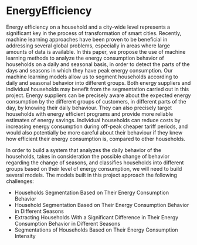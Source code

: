 # EnergyEfficiency

Energy efficiency on a household and a city-wide level represents a significant key in the process of transformation of smart cities. Recently, machine learning approaches have been proven to be beneficial in addressing several global problems, especially in areas where large amounts of data is available. In this paper, we propose the use of machine learning methods to analyze the energy consumption behavior of households on a daily and seasonal basis, in order to detect the parts of the days and seasons in which they have peak energy consumption. Our machine learning models allow us to segment households according to daily and seasonal behavior into different groups. Both energy suppliers and individual households may benefit from the segmentation carried out in this project. Energy suppliers can be precisely aware about the expected energy consumption by the different groups of customers, in different parts of the day, by knowing their daily behaviour. They can also precisely target households with energy efficient programs and provide more reliable estimates of energy savings. Individual households can reduce costs by increasing energy consumption during off-peak cheaper tariff periods, and would also potentially be more careful about their behaviour if they knew how efficient their energy consumption is, compared to other households.

In order to build a system that analyzes the daily behavior of the households, takes in consideration the possible change of behavior regarding the change of seasons, and classifies households into different groups based on their level of energy consumption, we will need to build several models. The models built in this project approach the following challenges:
- Households Segmentation Based on Their Energy Consumption Behavior
- Household Segmentation Based on Their Energy Consumption Behavior in Different Seasons
- Extracting Households With a Significant Difference in Their Energy Consumption Behavior in Different Seasons 
- Segmentations of Households Based on Their Energy Consumption Intensity
